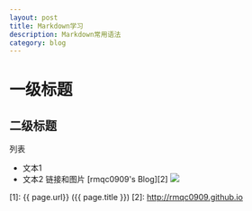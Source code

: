 ```yaml
---
layout: post
title: Markdown学习
description: Markdown常用语法
category: blog
---
```


# 一级标题
## 二级标题
列表
* 文本1
* 文本2
链接和图片
[rmqc0909's Blog][2]
![](http://ww4.sinaimg.cn/bmiddle/aa397b7fjw1dzplsgpdw5j.jpg)

[1]: {{ page.url}}  ({{ page.title }})
[2]: http://rmqc0909.github.io
